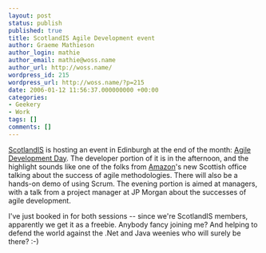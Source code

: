 ```yaml
---
layout: post
status: publish
published: true
title: ScotlandIS Agile Development event
author: Graeme Mathieson
author_login: mathie
author_email: mathie@woss.name
author_url: http://woss.name/
wordpress_id: 215
wordpress_url: http://woss.name/?p=215
date: 2006-01-12 11:56:37.000000000 +00:00
categories:
- Geekery
- Work
tags: []
comments: []
---
```

<a href="http://www.scotlandis.com/">ScotlandIS</a> is hosting an event in Edinburgh at the end of the month: <a href="http://www.scotlandis.com/index.cfm/page/84/event/204/">Agile Development Day</a>.  The developer portion of it is in the afternoon, and the highlight sounds like one of the folks from <a href="http://www.amazon.co.uk/">Amazon</a>'s new Scottish office talking about the success of agile methodologies.  There will also be a hands-on demo of using Scrum.  The evening portion is aimed at managers, with a talk from a project manager at JP Morgan about the successes of agile development.

I've just booked in for both sessions -- since we're ScotlandIS members, apparently we get it as a freebie.  Anybody fancy joining me?  And helping to defend the world against the .Net and Java weenies who will surely be there? :-)
